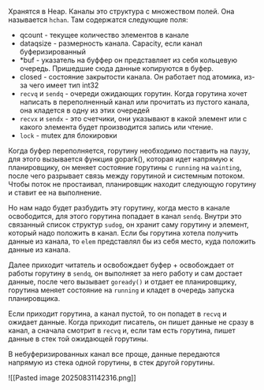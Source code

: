 Хранятся в Heap. Каналы это структура с множеством полей. Она называется `hchan`.
Там содержатся следующие поля:
- qcount - текущее количество элементов в канале
- dataqsize - размерность канала. Capacity, если канал буферизированный
- *buf - указатель на буффер он представляет из себя кольцевую очередь. Пришедшие сюда данные копируются в буфер.
- closed - состояние закрытости канала. Он работает под атомика, из-за чего имеет тип int32
- `recvq` и `sendq` - очереди ожидающих горутин. Когда горутина хочет написать в переполненный канал или прочитать из пустого канала, она кладется в одну из этих очередей
- `recvx` и `sendx` - это счетчики, они указывают в какой элемент или с какого элемента будет производится запись или чтение.
- `lock` - mutex для блокировки

Когда буфер переполняется, горутину необходимо поставить на паузу, для этого вызывается функция gopark(), которая идет напрямую к планировщику, он меняет состояние горутины с `running` на `wainting`, после чего разрывает связь между горутиной и системным потоком. Чтобы поток не простаивал, планировщик находит следующую горутину и ставит ее на выполнение.

Но нам надо будет разбудить эту горутину, когда место в канале освободится, для этого горутина попадает в канал `sendq`. Внутри это связанный список структур `sudog`, он хранит саму горутину и элемент, который надо положить в канал. Если бы горутина хотела получить данные из канала, то `elem` представлял бы из себя место, куда положить данные из канала.

Далее приходит читатель и освобождает буфер + освобождает от работы горутину в `sendq`, он выполняет за него работу и сам достает данные, после чего вызывает `goready()` и отдает ее планировщику, горутина меняет состояние на `running` и кладет в очередь запуска планировщика.

Если приходит горутина, а канал пустой, то он попадет в `recvq` и ожидает данные. Когда приходит писатель, он пишет данные не сразу в канал, а сначала смотрит в `recvq` и, если там есть горутина, пишет данные в стек той ожидающей горутины.

В небуферизированных канал все проще, данные передаются напрямую из стека одной горутины, в стек другой горутины.

![[Pasted image 20250831142316.png]]

